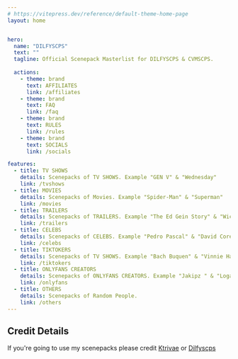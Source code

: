 ```yaml
---
# https://vitepress.dev/reference/default-theme-home-page
layout: home


hero:
  name: "DILFYSCPS"
  text: ""
  tagline: Official Scenepack Masterlist for DILFYSCPS & CVMSCPS.
  
  actions:
    - theme: brand
      text: AFFILIATES
      link: /affiliates
    - theme: brand
      text: FAQ
      link: /faq
    - theme: brand
      text: RULES
      link: /rules
    - theme: brand
      text: SOCIALS
      link: /socials

features:
  - title: TV SHOWS
    details: Scenepacks of TV SHOWS. Example "GEN V" & "Wednesday"
    link: /tvshows
  - title: MOVIES
    details: Scenepacks of Movies. Example "Spider-Man" & "Superman"
    link: /movies
  - title: TRAILERS
    details: Scenepacks of TRAILERS. Example "The Ed Gein Story" & "Wicked For Good"
    link: /trailers
  - title: CELEBS
    details: Scenepacks of CELEBS. Example "Pedro Pascal" & "David Corenswet"
    link: /celebs
  - title: TIKTOKERS
    details: Scenepacks of TV SHOWS. Example "Bach Buquen" & "Vinnie Hacker"
    link: /tiktokers
  - title: ONLYFANS CREATORS
    details: Scenepacks of ONLYFANS CREATORS. Example "Jakipz " & "Loganwall"
    link: /onlyfans
  - title: OTHERS
    details: Scenepacks of Random People.
    link: /others
---
```



## Credit Details
If you're going to use my scenepacks please credit [Ktrivae](https://tiktok.com/@ktrivae) or [Dilfyscps](https://www.instagram.com/dilfyscps/)